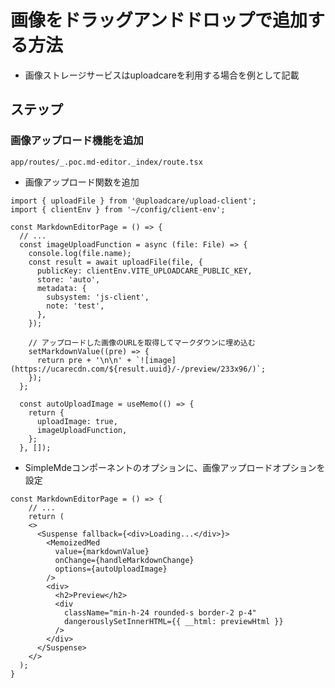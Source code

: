# 画像をドラッグアンドドロップで追加する方法

- 画像ストレージサービスはuploadcareを利用する場合を例として記載

## ステップ

### 画像アップロード機能を追加

`app/routes/_.poc.md-editor._index/route.tsx`

- 画像アップロード関数を追加

```tsx
import { uploadFile } from '@uploadcare/upload-client';
import { clientEnv } from '~/config/client-env';

const MarkdownEditorPage = () => {
  // ...
  const imageUploadFunction = async (file: File) => {
    console.log(file.name);
    const result = await uploadFile(file, {
      publicKey: clientEnv.VITE_UPLOADCARE_PUBLIC_KEY,
      store: 'auto',
      metadata: {
        subsystem: 'js-client',
        note: 'test',
      },
    });

    // アップロードした画像のURLを取得してマークダウンに埋め込む
    setMarkdownValue((pre) => {
      return pre + '\n\n' + `![image](https://ucarecdn.com/${result.uuid}/-/preview/233x96/)`;
    });
  };

  const autoUploadImage = useMemo(() => {
    return {
      uploadImage: true,
      imageUploadFunction,
    };
  }, []);
```

- SimpleMdeコンポーネントのオプションに、画像アップロードオプションを設定

```tsx
const MarkdownEditorPage = () => {
    // ...
    return (
    <>
      <Suspense fallback={<div>Loading...</div>}>
        <MemoizedMed
          value={markdownValue}
          onChange={handleMarkdownChange}
          options={autoUploadImage}
        />
        <div>
          <h2>Preview</h2>
          <div
            className="min-h-24 rounded-s border-2 p-4"
            dangerouslySetInnerHTML={{ __html: previewHtml }}
          />
        </div>
      </Suspense>
    </>
  );
}
```
